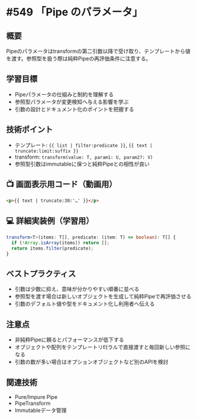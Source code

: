 # #549 「Pipe のパラメータ」

## 概要
Pipeのパラメータはtransformの第二引数以降で受け取り、テンプレートから値を渡す。参照型を扱う際は純粋Pipeの再評価条件に注意する。

## 学習目標
- Pipeパラメータの仕組みと制約を理解する
- 参照型パラメータが変更検知へ与える影響を学ぶ
- 引数の設計とドキュメント化のポイントを把握する

## 技術ポイント
- テンプレート: `{{ list | filter:predicate }}`, `{{ text | truncate:limit:suffix }}`
- transform: `transform(value: T, param1: U, param2?: V)`
- 参照型引数はimmutableに保つと純粋Pipeとの相性が良い

## 📺 画面表示用コード（動画用）
```html
<p>{{ text | truncate:30:'…' }}</p>
```

## 💻 詳細実装例（学習用）
```typescript
transform<T>(items: T[], predicate: (item: T) => boolean): T[] {
  if (!Array.isArray(items)) return [];
  return items.filter(predicate);
}
```

## ベストプラクティス
- 引数は少数に抑え、意味が分かりやすい順番に並べる
- 参照型を渡す場合は新しいオブジェクトを生成して純粋Pipeで再評価させる
- 引数のデフォルト値や型をドキュメント化し利用者へ伝える

## 注意点
- 非純粋Pipeに頼るとパフォーマンスが低下する
- オブジェクトや配列をテンプレートリ터ラルで直接渡すと毎回新しい参照になる
- 引数の数が多い場合はオプションオブジェクトなど別のAPIを検討

## 関連技術
- Pure/Impure Pipe
- PipeTransform
- Immutableデータ管理
